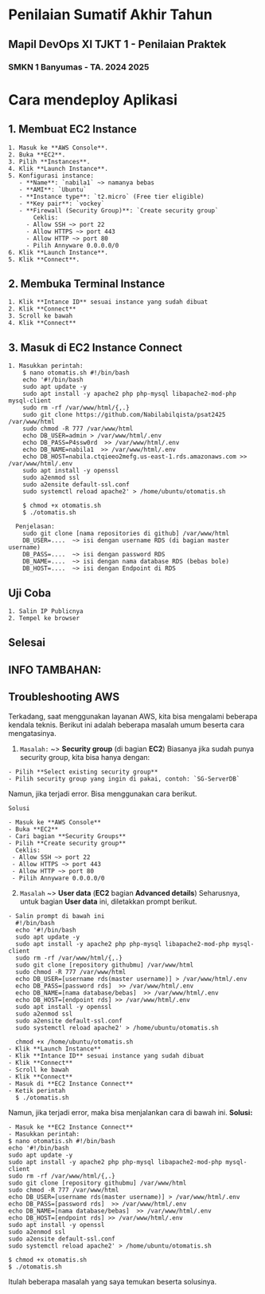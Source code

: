# Penilaian Sumatif Akhir Tahun
## Mapil DevOps XI TJKT 1 - Penilaian Praktek
### SMKN 1 Banyumas - TA. 2024 2025


#
# Cara mendeploy Aplikasi

## 1. Membuat EC2 Instance

```.env
1. Masuk ke **AWS Console**.
2. Buka **EC2**.
3. Pilih **Instances**.
4. Klik **Launch Instance**.
5. Konfigurasi instance:
   - **Name**: `nabila1` ~> namanya bebas
   - **AMI**: `Ubuntu`
   - **Instance type**: `t2.micro` (Free tier eligible)
   - **Key pair**: `vockey`
   - **Firewall (Security Group)**: `Create security group`
       Ceklis:
     - Allow SSH ~> port 22
     - Allow HTTPS ~> port 443
     - Allow HTTP ~> port 80
     - Pilih Annyware 0.0.0.0/0
6. Klik **Launch Instance**.
5. Klik **Connect**.
```

## 2. Membuka Terminal Instance

```.env
1. Klik **Intance ID** sesuai instance yang sudah dibuat
2. Klik **Connect**
3. Scroll ke bawah
4. Klik **Connect**
```

## 3. Masuk di EC2 Instance Connect

```.env
1. Masukkan perintah:
    $ nano otomatis.sh #!/bin/bash
    echo '#!/bin/bash
    sudo apt update -y
    sudo apt install -y apache2 php php-mysql libapache2-mod-php mysql-client
    sudo rm -rf /var/www/html/{,.}
    sudo git clone https://github.com/Nabilabilqista/psat2425 /var/www/html
    sudo chmod -R 777 /var/www/html
    echo DB_USER=admin > /var/www/html/.env
    echo DB_PASS=P4ssw0rd  >> /var/www/html/.env
    echo DB_NAME=nabila1  >> /var/www/html/.env
    echo DB_HOST=nabila.ctqieeo2mefg.us-east-1.rds.amazonaws.com >> /var/www/html/.env
    sudo apt install -y openssl
    sudo a2enmod ssl
    sudo a2ensite default-ssl.conf
    sudo systemctl reload apache2' > /home/ubuntu/otomatis.sh

    $ chmod +x otomatis.sh
    $ ./otomatis.sh
```

```.env
  Penjelasan:
    sudo git clone [nama repositories di github] /var/www/html
    DB_USER=....  ~> isi dengan username RDS (di bagian master username)
    DB_PASS=....  ~> isi dengan password RDS
    DB_NAME=....  ~> isi dengan nama database RDS (bebas bole)
    DB_HOST=....  ~> isi dengan Endpoint di RDS
```

## Uji Coba

```.env
1. Salin IP Publicnya
2. Tempel ke browser

```

## Selesai

## INFO TAMBAHAN:
## Troubleshooting AWS
Terkadang, saat menggunakan layanan AWS, kita bisa mengalami beberapa kendala teknis. Berikut ini adalah beberapa masalah umum beserta cara mengatasinya.

1. `Masalah:` ~> **Security group** (di bagian **EC2**)
Biasanya jika sudah punya security group, kita bisa hanya dengan:

```.env
- Pilih **Select existing security group**
- Pilih security group yang ingin di pakai, contoh: `SG-ServerDB`

```

Namun, jika terjadi error. Bisa menggunakan cara berikut.

   `Solusi`
  
  ```.env
- Masuk ke **AWS Console**
- Buka **EC2**
- Cari bagian **Security Groups**
- Pilih **Create security group**
    Ceklis:
   - Allow SSH ~> port 22
   - Allow HTTPS ~> port 443
   - Allow HTTP ~> port 80
   - Pilih Annyware 0.0.0.0/0

   ```

2. `Masalah` ~> **User data** (**EC2** bagian **Advanced details**)
Seharusnya, untuk bagian **User data** ini, diletakkan prompt berikut.

```.env
- Salin prompt di bawah ini
  #!/bin/bash
  echo '#!/bin/bash
  sudo apt update -y
  sudo apt install -y apache2 php php-mysql libapache2-mod-php mysql-client
  sudo rm -rf /var/www/html/{,.}
  sudo git clone [repository githubmu] /var/www/html
  sudo chmod -R 777 /var/www/html
  echo DB_USER=[username rds(master username)] > /var/www/html/.env
  echo DB_PASS=[password rds]  >> /var/www/html/.env
  echo DB_NAME=[nama database/bebas]  >> /var/www/html/.env
  echo DB_HOST=[endpoint rds] >> /var/www/html/.env
  sudo apt install -y openssl
  sudo a2enmod ssl
  sudo a2ensite default-ssl.conf
  sudo systemctl reload apache2' > /home/ubuntu/otomatis.sh

  chmod +x /home/ubuntu/otomatis.sh 
- Klik **Launch Instance**
- Klik **Intance ID** sesuai instance yang sudah dibuat
- Klik **Connect**
- Scroll ke bawah
- Klik **Connect**
- Masuk di **EC2 Instance Connect**
- Ketik perintah
  $ ./otomatis.sh

```

Namun, jika terjadi error, maka bisa menjalankan cara di bawah ini.
  **Solusi:**

  ```.env
- Masuk ke **EC2 Instance Connect**
- Masukkan perintah:
  $ nano otomatis.sh #!/bin/bash
  echo '#!/bin/bash
  sudo apt update -y
  sudo apt install -y apache2 php php-mysql libapache2-mod-php mysql-client
  sudo rm -rf /var/www/html/{,.}
  sudo git clone [repository githubmu] /var/www/html
  sudo chmod -R 777 /var/www/html
  echo DB_USER=[username rds(master username)] > /var/www/html/.env
  echo DB_PASS=[password rds]  >> /var/www/html/.env
  echo DB_NAME=[nama database/bebas]  >> /var/www/html/.env
  echo DB_HOST=[endpoint rds] >> /var/www/html/.env
  sudo apt install -y openssl
  sudo a2enmod ssl
  sudo a2ensite default-ssl.conf
  sudo systemctl reload apache2' > /home/ubuntu/otomatis.sh

  $ chmod +x otomatis.sh
  $ ./otomatis.sh

  ```

Itulah beberapa masalah yang saya temukan beserta solusinya.